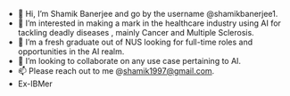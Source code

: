- 👋 Hi, I’m Shamik Banerjee and go by the username @shamikbanerjee1.
- 👀 I’m interested in making a mark in the healthcare industry using AI for tackling deadly diseases , mainly Cancer and Multiple Sclerosis.
- 🌱 I’m a fresh graduate out of NUS looking for full-time roles and opportunities in the AI realm.
- 💞️ I’m looking to collaborate on any use case pertaining to AI.
- 📫 Please reach out to me @shamik1997@gmail.com.
- Ex-IBMer

<!---
shamikbanerjee1/shamikbanerjee1 is a ✨ special ✨ repository because its `README.md` (this file) appears on your GitHub profile.
You can click the Preview link to take a look at your changes.
--->
